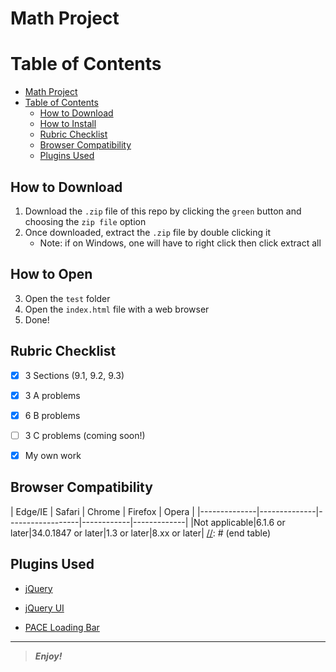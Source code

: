 [comment]: # (Start README.md markdown script)

Math Project
============

# Table of Contents

<!--START doctoc-->

- [Math Project](#math-project)
- [Table of Contents](#table-of-contents)
  - [How to Download](#how-to-download)
  - [How to Install](#how-to-install)
  - [Rubric Checklist](#rubric-checklist)
  - [Browser Compatibility](#browser-compatibility)
  - [Plugins Used](#plugins-used)
  
<!--END doctoc-->

How to Download
---------------

1. Download the `.zip` file of this repo by clicking the `green` button and choosing the `zip file` option
2. Once downloaded, extract the `.zip` file by double clicking it
   * Note: if on Windows, one will have to right click then click extract all

## How to Open

3. Open the `test` folder
4. Open the `index.html` file with a web browser
5. Done!


## Rubric Checklist

- [x] 3 Sections (9.1, 9.2, 9.3)
- [x] 3 A problems
- [x] 6 B problems
- [ ] 3 C problems (coming soon!)
- [x] My own work


Browser Compatibility
---------------------

[//]: # (start table)
|    Edge/IE   |    Safari    |      Chrome      |   Firefox  |    Opera    |
|--------------|--------------|------------------|------------|-------------|
|Not applicable|6.1.6 or later|34.0.1847 or later|1.3 or later|8.xx or later|
[//]: # (end table)

## Plugins Used

+ [jQuery][1]
- [jQuery UI][2]
* [PACE Loading Bar][3]

[1]: http://www.jquery.com/  "jQuery"
[2]: http://www.jqueryui.com/  "jQuery UI"
[3]: http://github.hubspot.com/pace/docs/welcome/  (PACE Loading Bar)

________

> **_Enjoy!_**

[comment]: # (End README.md markdown script)
